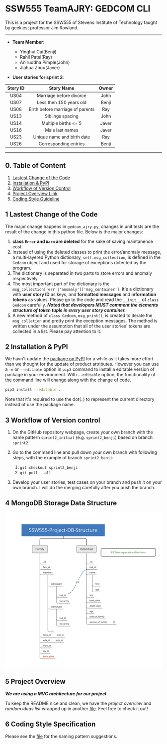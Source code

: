 # SSW555 TeamAJRY: GEDCOM CLI

This is a project for the SSW555 of Stevens Institute of Technology taught by geekiest professor Jim Rowland.

---

- **Team Member**:

  - Yinghui Cai(Benji)
  - Rahil Patel(Ray)
  - Aniruddha Pimple(John)
  - Jiahua Zhou(Javer)

- **User stories for sprint 2**:

|Story ID|Story Name|Owner|
|:---:|:---:|:---:|
|US04|Marriage before divorce|John|
|US07|Less then 150 years old|Benji|
|US08|Birth before marriage of parents|Ray|
|US13|Siblings spacing|John|
|US14|Multiple births <= 5|Javer|
|US16|Male last names|Javer|
|US23|Unique name and birth date|Ray|
|US26|Corresponding entries|Benji|

---

## 0. Table of Content

1. [Lastest Change of the Code](#1-lastest-change-of-the-code)
2. [Installation & PyPI](#2-installation--pypi)
3. [Workflow of Version Control](#3-workflow-of-version-control)
4. [Project Overview Link](doc/Project_overview.md)
5. [Coding Style Guideline](doc/coding_style_specification.md)

## 1 Lastest Change of the Code

The major change happens in `gedcom_ajry.py`, changes in unit tests are the result of the change in this python file. Below is the major changes:

1. **class `Error` and `Warn` are deleted** for the sake of saving maintanence cost.
2. Instead of using the deleted classes to print the error/anomaly message, a multi-layered Python dictionary, `self.msg_collection`, is defined in the `Gedcom` object and used for storage of exceptions dctected by the program.
3. The dictionary is separated in two parts to store errors and anomaly respectively.
4. The most important part of the dictionary is the `msg_collection['err'|'anomaly']['msg_container']`. It's a dictionary with **user story ID** as keys, and **formatted messages** and **information tokens** as values. Please go to the code and read the `__init__` of `class Gedcom` carefully. ***Noted that developers MUST comment the elements structure of token tuple in every user story container.***
5. A new method of `class Gedcom`, `msg_print()`, is created to iterate the `msg_colletion` and pretty print the exception messages. The method is written under the assumption that all of the user stories' tokens are collected in a list. Please pay attention to it.

## 2 Installation & PyPI

We havn't update the [package on PyPI](https://pypi.org/project/GEDCOM-Benji/) for a while as it takes more effort than we thought for the update of product attributes. However you can use a `-e` or `--editable` option in `pip3` command to install a editable version of package in your environment. With `--editable` option, the functionality of the command line will change along with the change of code.

```sh
pip3 install --editable .
```

Note that it's required to use the dot(`.`) to represent the current directory instead of use the package name.

## 3 Workflow of Version control

1. On the GitHub repository webpage, create your own branch with the name pattern `sprint2_initial` (e.g. `sprint2_benji`) based on branch `sprint2`

2. Go to the command line and pull down your own branch with following steps, with the example of branch `sprint2_benji`:
    1. `git checkout sprint2_benji`
    2. `git pull --all`

3. Develop your user stories, test cases on your branch and push it on your own branch. I will do the merging carefully after you push the branch.

## 4 MongoDB Storage Data Structure

![mongodb-data-structure](pic/DB_Structure.png)

## 5 Project Overview

***We are using a MVC architecture for our project.***

To keep the README nice and clean, we have the *project overview* and *random ideas list* wrapped up in another [file](doc/Project_overview.md). Feel free to check it out!

## 6 Coding Style Specification

Please see the [file](doc/coding_style_specification.md) for the naming pattern suggestions.
